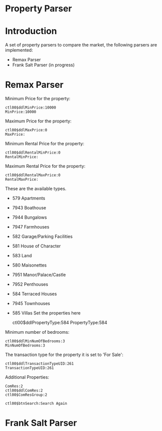 Property Parser
==============

Introduction
=============
A set of property parsers to compare the market, the following parsers are implemented: 
  
  * Remax Parser
  * Frank Salt Parser (in progress)

Remax Parser 
============

Minimum Price for the property: 

    ctl00$ddlMinPrice:10000 
    MinPrice:10000

Maximum Price for the property: 

    ctl00$ddlMaxPrice:0
    MaxPrice:

Minimum Rental Price for the property: 

    ctl00$ddlRentalMinPrice:0
    RentalMinPrice:

Maximum Rental Price for the property: 

    ctl00$ddlRentalMaxPrice:0
    RentalMaxPrice:

These are the available types.  
* 579  Apartments
* 7943 Boathouse
* 7944 Bungalows
* 7947 Farmhouses
* 582 Garage/Parking Facilities
* 581 House of Character
* 583 Land
* 580 Maisonettes
* 7951 Manor/Palace/Castle
* 7952 Penthouses
* 584 Terraced Houses
* 7945 Townhouses
* 585 Villas
Set the properties here


    ctl00$ddlPropertyType:584
    PropertyType:584


Minimum number of bedrooms: 

    ctl00$ddlMinNumOfBedrooms:3
    MinNumOfBedrooms:3

The transaction type for the property it is set to  'For Sale':
  
    ctl00$ddlTransactionTypeUID:261
    TransactionTypeUID:261

Additional Properties: 

    ComRes:2
    ctl00$ddlComRes:2
    ctl00$ComResGroup:2

    ctl00$btnSearch:Search Again


Frank Salt Parser
=================
